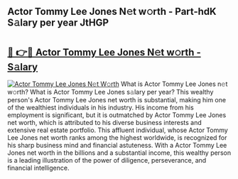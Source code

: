 ## Actor Tommy Lee Jones N𝚎t w𝚘rth - Part-hdK S𝚊lary per year JtHGP

# <h2><a href="http://gc4b34u.nevu.top/?p=Actor+Tommy+Lee+Jones">🔗 👉🔴 Actor Tommy Lee Jones N𝚎t w𝚘rth - S𝚊lary</a></h2>

[![Actor Tommy Lee Jones N𝚎t W𝚘rth](https://i.imgur.com/Oavwk0R.jpeg)](http://gc4b34u.nevu.top/?p=Actor+Tommy+Lee+Jones)
What is Actor Tommy Lee Jones n𝚎t w𝚘rth? What is Actor Tommy Lee Jones s𝚊lary per year?
This wealthy person's Actor Tommy Lee Jones net worth is substantial, making him one of the wealthiest individuals in his industry. His income from his employment is significant, but it is outmatched by Actor Tommy Lee Jones net worth, which is attributed to his diverse business interests and extensive real estate portfolio. This affluent individual, whose Actor Tommy Lee Jones net worth ranks among the highest worldwide, is recognized for his sharp business mind and financial astuteness. With a Actor Tommy Lee Jones net worth in the billions and a substantial income, this wealthy person is a leading illustration of the power of diligence, perseverance, and financial intelligence.
